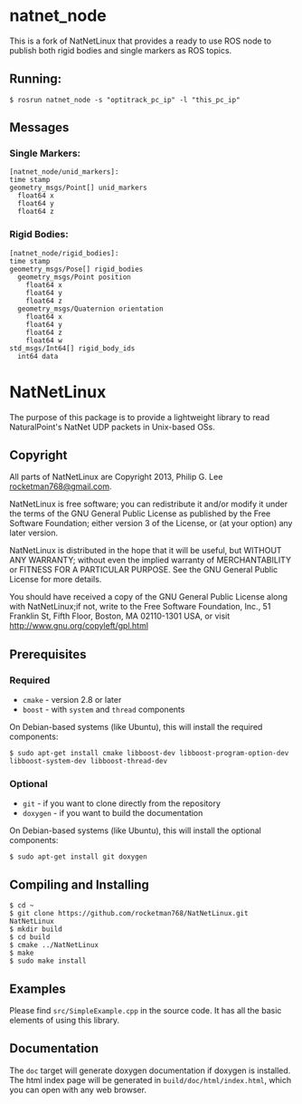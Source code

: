# natnet_node
This is a fork of NatNetLinux that provides a ready to use ROS node to publish both rigid bodies and single markers as ROS topics.

## Running:
``` $ rosrun natnet_node -s "optitrack_pc_ip" -l "this_pc_ip" ```

## Messages

### Single Markers:
```
[natnet_node/unid_markers]:
time stamp
geometry_msgs/Point[] unid_markers
  float64 x
  float64 y
  float64 z
```

### Rigid Bodies:
```
[natnet_node/rigid_bodies]:
time stamp
geometry_msgs/Pose[] rigid_bodies
  geometry_msgs/Point position
    float64 x
    float64 y
    float64 z
  geometry_msgs/Quaternion orientation
    float64 x
    float64 y
    float64 z
    float64 w
std_msgs/Int64[] rigid_body_ids
  int64 data
```

# NatNetLinux

The purpose of this package is to provide a lightweight library to read
NaturalPoint's NatNet UDP packets in Unix-based OSs.

## Copyright

All parts of NatNetLinux are Copyright 2013,
Philip G. Lee <rocketman768@gmail.com>.

NatNetLinux is free software; you can redistribute it and/or modify
it under the terms of the GNU General Public License as published by
the Free Software Foundation; either version 3 of the License, or
(at your option) any later version.
    
NatNetLinux is distributed in the hope that it will be useful,
but WITHOUT ANY WARRANTY; without even the implied warranty of
MERCHANTABILITY or FITNESS FOR A PARTICULAR PURPOSE.  See the
GNU General Public License for more details.
    
You should have received a copy of the GNU General Public License
along with NatNetLinux;if not, write to the Free Software Foundation,
Inc., 51 Franklin St, Fifth Floor, Boston, MA  02110-1301 USA, or visit
http://www.gnu.org/copyleft/gpl.html

## Prerequisites

### Required

* `cmake` - version 2.8 or later
* `boost` - with `system` and `thread` components

On Debian-based systems (like Ubuntu), this will install the required
components:

    $ sudo apt-get install cmake libboost-dev libboost-program-option-dev libboost-system-dev libboost-thread-dev

### Optional

* `git` - if you want to clone directly from the repository
* `doxygen` - if you want to build the documentation

On Debian-based systems (like Ubuntu), this will install the optional
components:

    $ sudo apt-get install git doxygen

## Compiling and Installing

    $ cd ~
    $ git clone https://github.com/rocketman768/NatNetLinux.git NatNetLinux
    $ mkdir build
    $ cd build
    $ cmake ../NatNetLinux
    $ make
    $ sudo make install

## Examples

Please find `src/SimpleExample.cpp` in the source code. It has all the basic
elements of using this library.

## Documentation

The `doc` target will generate doxygen documentation if doxygen is installed.
The html index page will be generated in `build/doc/html/index.html`, which
you can open with any web browser.

